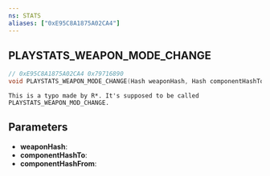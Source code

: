 ```yaml
---
ns: STATS
aliases: ["0xE95C8A1875A02CA4"]
---
```

## PLAYSTATS_WEAPON_MODE_CHANGE

```c
// 0xE95C8A1875A02CA4 0x79716890
void PLAYSTATS_WEAPON_MODE_CHANGE(Hash weaponHash, Hash componentHashTo, Hash componentHashFrom);
```

```
This is a typo made by R*. It's supposed to be called PLAYSTATS_WEAPON_MOD_CHANGE.
```

## Parameters
* **weaponHash**:
* **componentHashTo**:
* **componentHashFrom**:

